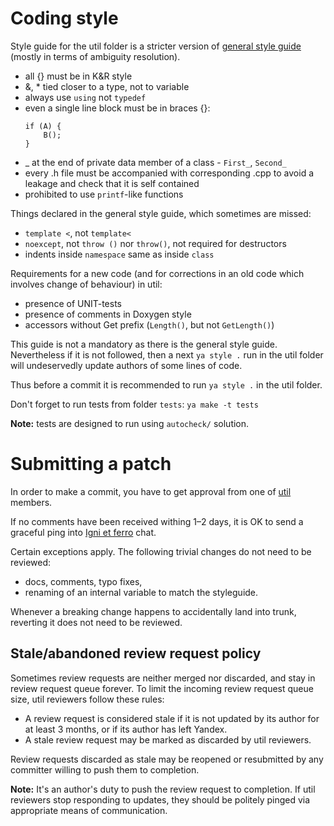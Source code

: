 # Coding style 

Style guide for the util folder is a stricter version of 
[general style guide](https://docs.yandex-team.ru/arcadia-cpp/cpp_style_guide) 
(mostly in terms of ambiguity resolution). 
 
 * all {} must be in K&R style
 * &, * tied closer to a type, not to variable
 * always use `using` not `typedef`
 * even a single line block must be in braces {}:
   ```
   if (A) {
       B();
   }
   ```
 * _ at the end of private data member of a class - `First_`, `Second_`
 * every .h file must be accompanied with corresponding .cpp to avoid a leakage and check that it is self contained
 * prohibited to use `printf`-like functions


Things declared in the general style guide, which sometimes are missed:

 * `template <`, not `template<`
 * `noexcept`, not `throw ()` nor `throw()`, not required for destructors
 * indents inside `namespace` same as inside `class`


Requirements for a new code (and for corrections in an old code which involves change of behaviour) in util:

 * presence of UNIT-tests
 * presence of comments in Doxygen style
 * accessors without Get prefix (`Length()`, but not `GetLength()`)

This guide is not a mandatory as there is the general style guide.
Nevertheless if it is not followed, then a next `ya style .` run in the util folder will undeservedly update authors of some lines of code.

Thus before a commit it is recommended to run `ya style .` in the util folder.


Don't forget to run tests from folder `tests`: `ya make -t tests`

**Note:** tests are designed to run using `autocheck/` solution. 
 
# Submitting a patch 
 
In order to make a commit, you have to get approval from one of 
[util](https://arcanum.yandex-team.ru/arc/trunk/arcadia/groups/util) members. 
 
If no comments have been received withing 1–2 days, it is OK 
to send a graceful ping into [Igni et ferro](https://wiki.yandex-team.ru/ignietferro/) chat. 
 
Certain exceptions apply. The following trivial changes do not need to be reviewed: 
 
* docs, comments, typo fixes, 
* renaming of an internal variable to match the styleguide. 
 
Whenever a breaking change happens to accidentally land into trunk, reverting it does not need to be reviewed. 

## Stale/abandoned review request policy

Sometimes review requests are neither merged nor discarded, and stay in review request queue forever.
To limit the incoming review request queue size, util reviewers follow these rules:

- A review request is considered stale if it is not updated by its author for at least 3 months, or if its author has left Yandex.
- A stale review request may be marked as discarded by util reviewers.

Review requests discarded as stale may be reopened or resubmitted by any committer willing to push them to completion.

**Note:** It's an author's duty to push the review request to completion. 
If util reviewers stop responding to updates, they should be politely pinged via appropriate means of communication.
